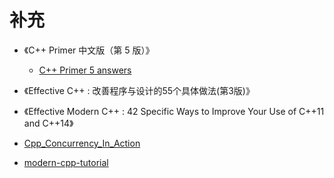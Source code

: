 # 补充

- 《C++ Primer 中文版（第 5 版）》
  - [C++ Primer 5 answers](https://github.com/Mooophy/Cpp-Primer)
- 《Effective C++ : 改善程序与设计的55个具体做法(第3版)》
- 《Effective Modern C++ : 42 Specific Ways to Improve Your Use of C++11 and C++14》


- [Cpp_Concurrency_In_Action](https://github.com/xiaoweiChen/Cpp_Concurrency_In_Action)


- [modern-cpp-tutorial](https://github.com/changkun/modern-cpp-tutorial)